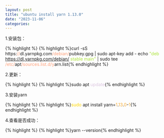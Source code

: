 ```yaml
---
layout: post
title: "ubuntu install yarn 1.13.0"
date: "2023-11-06"
categories: 
---
```

<p>1.安装包：</p>

{% highlight %}
{% highlight %}curl -sS https:<span style="color:#ffa07a">//</span>dl.yarnpkg.com<span style="color:#ffa07a">/debian/</span>pubkey.gpg | sudo apt-key add -
echo <span style="color:#abe338">&quot;deb https://dl.yarnpkg.com/debian/ stable main&quot;</span> | sudo tee <span style="color:#ffa07a">/etc/</span>apt<span style="color:#ffa07a">/sources.list.d/y</span>arn.list{% endhighlight %}

<p>2.更新：</p>

{% highlight %}
{% highlight %}sudo apt <span style="color:#dcc6e0">update</span>{% endhighlight %}

<p>3.安装yarn</p>

{% highlight %}
{% highlight %}<span style="color:#ffd700">sudo</span> apt install yarn=<span style="color:#f5ab35">1</span>.<span style="color:#f5ab35">13</span>.<span style="color:#f5ab35">0</span>-<span style="color:#f5ab35">1</span>{% endhighlight %}

<p>4.查看是否成功：</p>

{% highlight %}
{% highlight %}yarn --version{% endhighlight %}

<p>&nbsp;</p>

